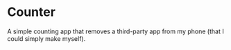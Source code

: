 # Counter

A simple counting app that removes a third-party app from my phone
(that I could simply make myself).
